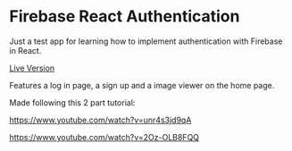  # Firebase React Authentication
 
 Just a test app for learning how to implement authentication with Firebase in React.
 
 <a href='http://firebase-react-authentication.herokuapp.com/login'>Live Version</a>
 
 Features a log in page, a sign up and a image viewer on the home page.

Made following this 2 part tutorial:

https://www.youtube.com/watch?v=unr4s3jd9qA

https://www.youtube.com/watch?v=2Oz-OLB8FQQ
